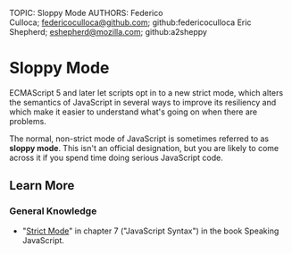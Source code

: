 TOPIC: Sloppy Mode
AUTHORS: Federico Culloca; federicoculloca@github.com; github:federicoculloca
         Eric Shepherd; eshepherd@mozilla.com; github:a2sheppy

# Sloppy Mode

ECMAScript 5 and later let scripts opt in to a new strict mode,
which alters the semantics of JavaScript in several ways to improve its resiliency and which make
it easier to understand what's going on when there are problems.

The normal, non-strict mode of JavaScript is sometimes referred to as **sloppy mode**.
This isn't an official designation, but you are likely to come
across it if you spend time doing serious JavaScript code.

## Learn More

### General Knowledge

- "[Strict Mode](http://speakingjs.com/es5/ch07.html#strict_mode)" in chapter 7 ("JavaScript Syntax")
in the book Speaking JavaScript.
